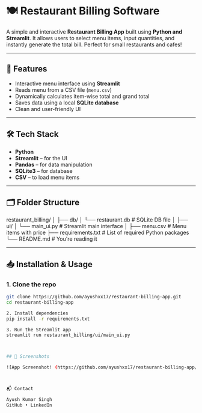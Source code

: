 # 🍽️ Restaurant Billing Software

A simple and interactive **Restaurant Billing App** built using **Python and Streamlit**. It allows users to select menu items, input quantities, and instantly generate the total bill. Perfect for small restaurants and cafes!

---

## 🚀 Features

- Interactive menu interface using **Streamlit**
- Reads menu from a CSV file (`menu.csv`)
- Dynamically calculates item-wise total and grand total
- Saves data using a local **SQLite database**
- Clean and user-friendly UI

---

## 🛠️ Tech Stack

- **Python**
- **Streamlit** – for the UI
- **Pandas** – for data manipulation
- **SQLite3** – for database
- **CSV** – to load menu items

---

## 🗂️ Folder Structure

restaurant_billing/
│
├── db/
│ └── restaurant.db # SQLite DB file
│
├── ui/
│ └── main_ui.py # Streamlit main interface
│
├── menu.csv # Menu items with price
├── requirements.txt # List of required Python packages
└── README.md # You're reading it



---
## 📥 Installation & Usage

### 1. Clone the repo

```bash
git clone https://github.com/ayushxx17/restaurant-billing-app.git
cd restaurant-billing-app

2. Install dependencies
pip install -r requirements.txt

3. Run the Streamlit app
streamlit run restaurant_billing/ui/main_ui.py



## 📸 Screenshots

![App Screenshot! (https://github.com/ayushxx17/restaurant-billing-app/blob/main/result.png?raw=true)



📬 Contact

Ayush Kumar Singh
GitHub • LinkedIn

